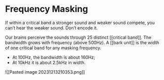 # Frequency Masking

If within a critical band a stronger sound and weaker sound compete, you can’t hear the weaker sound. Don’t encode it.

Our brains perceive the sounds through 25 distinct [[critical band]]. The bandwidth grows with frequency (above 500Hz). A [[bark unit]] is the width of one critical band for any masking frequency. 
- At 100Hz, the bandwidth is about 160Hz;
- At 10kHz it is about 2.5kHz in width.

![[Pasted image 20231213210353.png]]